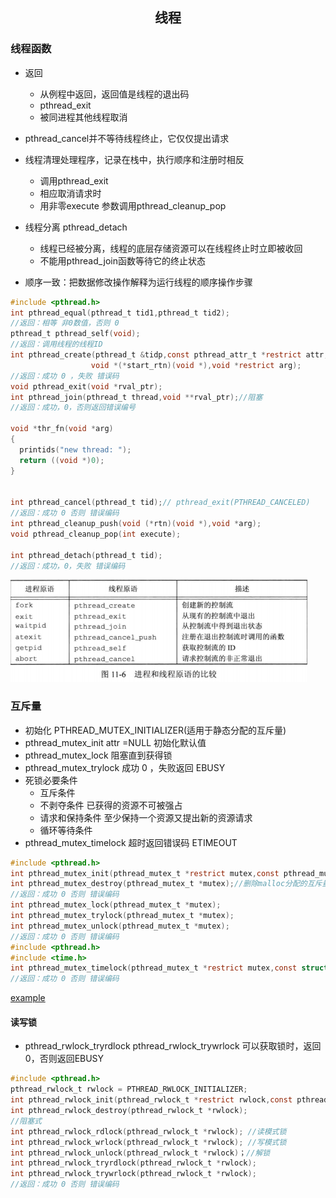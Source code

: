 ## <center>线程</center>

### 线程函数
* 返回
  - 从例程中返回，返回值是线程的退出码
  - pthread_exit
  - 被同进程其他线程取消

* pthread_cancel并不等待线程终止，它仅仅提出请求
* 线程清理处理程序，记录在栈中，执行顺序和注册时相反
  - 调用pthread_exit
  - 相应取消请求时
  - 用非零execute 参数调用pthread_cleanup_pop

* 线程分离 pthread_detach
  - 线程已经被分离，线程的底层存储资源可以在线程终止时立即被收回
  - 不能用pthread_join函数等待它的终止状态
* 顺序一致：把数据修改操作解释为运行线程的顺序操作步骤
```c
#include <pthread.h>
int pthread_equal(pthread_t tid1,pthread_t tid2);
//返回：相等 非0数值，否则 0
pthread_t pthread_self(void);
//返回：调用线程的线程ID
int pthread_create(pthread_t &tidp,const pthread_attr_t *restrict attr,
                  void *(*start_rtn)(void *),void *restrict arg);
//返回：成功 0 ，失败 错误码                  
void pthread_exit(void *rval_ptr);
int pthread_join(pthread_t thread,void **rval_ptr);//阻塞
//返回：成功，0，否则返回错误编号

void *thr_fn(void *arg)
{
  printids("new thread: ");
  return ((void *)0);
}


int pthread_cancel(pthread_t tid);// pthread_exit(PTHREAD_CANCELED)
//返回：成功 0 否则 错误编码
int pthread_cleanup_push(void (*rtn)(void *),void *arg);
void pthread_cleanup_pop(int execute);

int pthread_detach(pthread_t tid);
//返回：成功，0，失败 错误编码
```

![pthread](../../image/pthread_func.png)

### 互斥量
* 初始化 PTHREAD_MUTEX_INITIALIZER(适用于静态分配的互斥量)
* pthread_mutex_init attr =NULL 初始化默认值
* pthread_mutex_lock 阻塞直到获得锁
* pthread_mutex_trylock 成功 0 ，失败返回 EBUSY
* 死锁必要条件
  - 互斥条件
  - 不剥夺条件 已获得的资源不可被强占
  - 请求和保持条件 至少保持一个资源又提出新的资源请求
  - 循环等待条件
* pthread_mutex_timelock 超时返回错误码 ETIMEOUT
```c
#include <pthread.h>
int pthread_mutex_init(pthread_mutex_t *restrict mutex,const pthread_mutexattr_t *restrict attr);
int pthread_mutex_destroy(pthread_mutex_t *mutex);//删除malloc分配的互斥量
//返回：成功 0 否则 错误编码
int pthread_mutex_lock(pthread_mutex_t *mutex);
int pthread_mutex_trylock(pthread_mutex_t *mutex);
int pthread_mutex_unlock(pthread_mutex_t *mutex);
//返回：成功 0 否则 错误编码
#include <pthread.h>
#include <time.h>
int pthread_mutex_timelock(pthread_mutex_t *restrict mutex,const struct timespec *restrict tsptr);
//返回：成功 0 否则 错误编码
```
[example](mutexo1.c)

#### 读写锁
* pthread_rwlock_tryrdlock pthread_rwlock_trywrlock 可以获取锁时，返回0，否则返回EBUSY
```c
#include <pthread.h>
pthread_rwlock_t rwlock = PTHREAD_RWLOCK_INITIALIZER;
int pthread_rwlock_init(pthread_rwlock_t *restrict rwlock,const pthread_rwlockattr_t *restrict attr);
int pthread_rwlock_destroy(pthread_rwlock_t *rwlock);
//阻塞式
int pthread_rwlock_rdlock(pthread_rwlock_t *rwlock); //读模式锁
int pthread_rwlock_wrlock(pthread_rwlock_t *rwlock); //写模式锁
int pthread_rwlock_unlock(pthread_rwlock_t *rwlock)；//解锁
int pthread_rwlock_tryrdlock(pthread_rwlock_t *rwlock); 
int pthread_rwlock_trywrlock(pthread_rwlock_t *rwlock);
//返回：成功 0 否则 错误编码

```